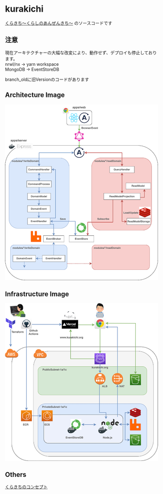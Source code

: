 # kurakichi

[くらきち〜くらしのあんぜんきち〜](https://www.kurakichi.org) のソースコードです</br>

## 注意

現在アーキテクチャーの大幅な改変により、動作せず、デプロイも停止しております。</br>
nrwl/nx -> yarn workspace</br>
MongoDB -> EventStoreDB</br>

branch_oldに旧Versionのコードがあります

## Architecture Image

![Architecture Image](images/kurakichi-architecture.png)

## Infrastructure Image

![Infrastructure Image](images/kurakichi-infra.png)

## Others

[くらきちのコンセプト](https://grey-jackal-f64.notion.site/d2c3c4d3249d43feafac8946cf7a42df)
